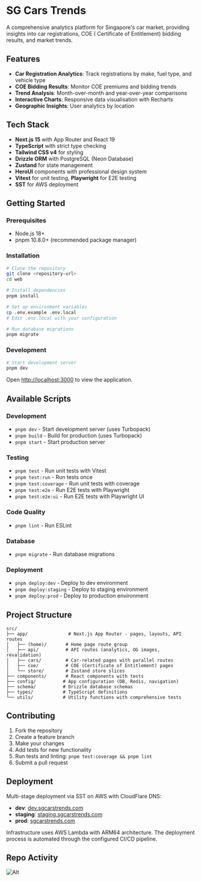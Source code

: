 # SG Cars Trends

A comprehensive analytics platform for Singapore's car market, providing insights into car registrations, COE (
Certificate of Entitlement) bidding results, and market trends.

## Features

- **Car Registration Analytics**: Track registrations by make, fuel type, and vehicle type
- **COE Bidding Results**: Monitor COE premiums and bidding trends
- **Trend Analysis**: Month-over-month and year-over-year comparisons
- **Interactive Charts**: Responsive data visualisation with Recharts
- **Geographic Insights**: User analytics by location

## Tech Stack

- **Next.js 15** with App Router and React 19
- **TypeScript** with strict type checking
- **Tailwind CSS v4** for styling
- **Drizzle ORM** with PostgreSQL (Neon Database)
- **Zustand** for state management
- **HeroUI** components with professional design system
- **Vitest** for unit testing, **Playwright** for E2E testing
- **SST** for AWS deployment

## Getting Started

### Prerequisites

- Node.js 18+
- pnpm 10.8.0+ (recommended package manager)

### Installation

```bash
# Clone the repository
git clone <repository-url>
cd web

# Install dependencies
pnpm install

# Set up environment variables
cp .env.example .env.local
# Edit .env.local with your configuration

# Run database migrations
pnpm migrate
```

### Development

```bash
# Start development server
pnpm dev
```

Open [http://localhost:3000](http://localhost:3000) to view the application.

## Available Scripts

### Development
- `pnpm dev` - Start development server (uses Turbopack)
- `pnpm build` - Build for production (uses Turbopack)
- `pnpm start` - Start production server

### Testing
- `pnpm test` - Run unit tests with Vitest
- `pnpm test:run` - Run tests once
- `pnpm test:coverage` - Run unit tests with coverage
- `pnpm test:e2e` - Run E2E tests with Playwright
- `pnpm test:e2e:ui` - Run E2E tests with Playwright UI

### Code Quality
- `pnpm lint` - Run ESLint

### Database
- `pnpm migrate` - Run database migrations

### Deployment
- `pnpm deploy:dev` - Deploy to dev environment
- `pnpm deploy:staging` - Deploy to staging environment
- `pnpm deploy:prod` - Deploy to production environment

## Project Structure

```
src/
├── app/               # Next.js App Router - pages, layouts, API routes
│   ├── (home)/       # Home page route group
│   ├── api/          # API routes (analytics, OG images, revalidation)
│   ├── cars/         # Car-related pages with parallel routes
│   ├── coe/          # COE (Certificate of Entitlement) pages
│   └── store/        # Zustand store slices
├── components/       # React components with tests
├── config/          # App configuration (DB, Redis, navigation)
├── schema/          # Drizzle database schemas
├── types/           # TypeScript definitions
└── utils/           # Utility functions with comprehensive tests
```

## Contributing

1. Fork the repository
2. Create a feature branch
3. Make your changes
4. Add tests for new functionality
5. Run tests and linting: `pnpm test:coverage && pnpm lint`
6. Submit a pull request

## Deployment

Multi-stage deployment via SST on AWS with CloudFlare DNS:

- **dev**: [dev.sgcarstrends.com](https://dev.sgcarstrends.com)
- **staging**: [staging.sgcarstrends.com](https://staging.sgcarstrends.com)
- **prod**: [sgcarstrends.com](https://sgcarstrends.com)

Infrastructure uses AWS Lambda with ARM64 architecture. The deployment process is automated through the configured CI/CD pipeline.

## Repo Activity

![Alt](https://repobeats.axiom.co/api/embed/a95b438e1fccbaeed2d9128859b7b13f6b6d531f.svg "Repobeats analytics image")